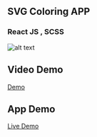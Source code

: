 ## SVG Coloring APP

### React JS , SCSS

![alt text](https://media-exp1.licdn.com/dms/image/C4E2DAQE130H9K-w8kA/profile-treasury-image-shrink_480_480/0/1633779347332?e=1634904000&v=beta&t=NPyfOIV0ouOI5-LV4dd-caRW21m47REYr-kaKLwIXmY)

## Video Demo

[Demo](https://youtu.be/VzO2J6Fo5ZQ "Demo")

## App Demo

[Live Demo](https://inkmandala.com "Live Demo")
